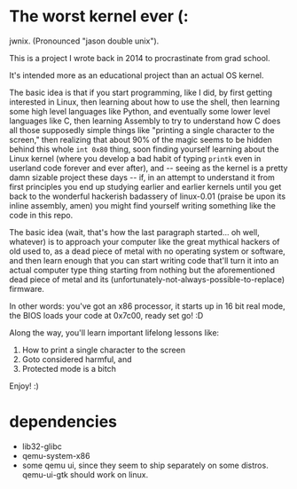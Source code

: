# The worst kernel ever (:

jwnix. (Pronounced "jason double unix").

This is a project I wrote back in 2014 to procrastinate from grad school.

It's intended more as an educational project than an actual OS kernel.

The basic idea is that if you start programming, like I did, by first getting interested in Linux, then learning about how to use the shell, then learning some high level languages like Python, and eventually some lower level languages like C, then learning Assembly to try to understand how C does all those supposedly simple things like "printing a single character to the screen," then realizing that about 90% of the magic seems to be hidden behind this whole `int 0x80` thing, soon finding yourself learning about the Linux kernel (where you develop a bad habit of typing `printk` even in userland code forever and ever after), and -- seeing as the kernel is a pretty damn sizable project these days -- if, in an attempt to understand it from first principles you end up studying earlier and earlier kernels until you get back to the wonderful hackerish badassery of linux-0.01 (praise be upon its inline assembly, amen) you might find yourself writing something like the code in this repo.

The basic idea (wait, that's how the last paragraph started... oh well, whatever) is to approach your computer like the great mythical hackers of old used to, as a dead piece of metal with no operating system or software, and then learn enough that you can start writing code that'll turn it into an actual computer type thing starting from nothing but the aforementioned dead piece of metal and its (unfortunately-not-always-possible-to-replace) firmware.

In other words: you've got an x86 processor, it starts up in 16 bit real mode, the BIOS loads your code at 0x7c00, ready set go! :D

Along the way, you'll learn important lifelong lessons like:

1. How to print a single character to the screen
2. Goto considered harmful, and
3. Protected mode is a bitch

Enjoy! :)

# dependencies
- lib32-glibc
- qemu-system-x86
- some qemu ui, since they seem to ship separately on some distros. qemu-ui-gtk should work on linux.
